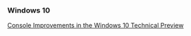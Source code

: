 ### Windows 10
[Console Improvements in the Windows 10 Technical Preview](http://blogs.windows.com/buildingapps/2014/10/07/console-improvements-in-the-windows-10-technical-preview/)